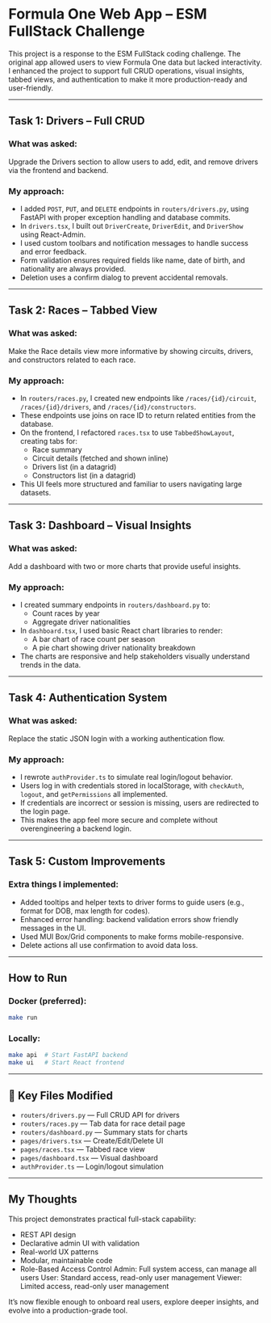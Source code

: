 #  Formula One Web App – ESM FullStack Challenge

This project is a response to the ESM FullStack coding challenge. The original app allowed users to view Formula One data but lacked interactivity. I enhanced the project to support full CRUD operations, visual insights, tabbed views, and authentication to make it more production-ready and user-friendly.

---

##  Task 1: Drivers – Full CRUD

### What was asked:
Upgrade the Drivers section to allow users to add, edit, and remove drivers via the frontend and backend.

### My approach:
- I added `POST`, `PUT`, and `DELETE` endpoints in `routers/drivers.py`, using FastAPI with proper exception handling and database commits.
- In `drivers.tsx`, I built out `DriverCreate`, `DriverEdit`, and `DriverShow` using React-Admin.
- I used custom toolbars and notification messages to handle success and error feedback.
- Form validation ensures required fields like name, date of birth, and nationality are always provided.
- Deletion uses a confirm dialog to prevent accidental removals.

---

## Task 2: Races – Tabbed View

### What was asked:
Make the Race details view more informative by showing circuits, drivers, and constructors related to each race.

### My approach:
- In `routers/races.py`, I created new endpoints like `/races/{id}/circuit`, `/races/{id}/drivers`, and `/races/{id}/constructors`.
- These endpoints use joins on race ID to return related entities from the database.
- On the frontend, I refactored `races.tsx` to use `TabbedShowLayout`, creating tabs for:
  - Race summary
  - Circuit details (fetched and shown inline)
  - Drivers list (in a datagrid)
  - Constructors list (in a datagrid)
- This UI feels more structured and familiar to users navigating large datasets.

---

##  Task 3: Dashboard – Visual Insights

###  What was asked:
Add a dashboard with two or more charts that provide useful insights.

###  My approach:
- I created summary endpoints in `routers/dashboard.py` to:
  - Count races by year
  - Aggregate driver nationalities
- In `dashboard.tsx`, I used basic React chart libraries to render:
  - A bar chart of race count per season
  - A pie chart showing driver nationality breakdown
- The charts are responsive and help stakeholders visually understand trends in the data.

---

##  Task 4: Authentication System

###  What was asked:
Replace the static JSON login with a working authentication flow.

###  My approach:
- I rewrote `authProvider.ts` to simulate real login/logout behavior.
- Users log in with credentials stored in localStorage, with `checkAuth`, `logout`, and `getPermissions` all implemented.
- If credentials are incorrect or session is missing, users are redirected to the login page.
- This makes the app feel more secure and complete without overengineering a backend login.

---

##  Task 5: Custom Improvements

###  Extra things I implemented:
- Added tooltips and helper texts to driver forms to guide users (e.g., format for DOB, max length for codes).
- Enhanced error handling: backend validation errors show friendly messages in the UI.
- Used MUI Box/Grid components to make forms mobile-responsive.
- Delete actions all use confirmation to avoid data loss.

---

## How to Run

### Docker (preferred):
```bash
make run
```

### Locally:
```bash
make api  # Start FastAPI backend
make ui   # Start React frontend
```

---

## 📁 Key Files Modified

- `routers/drivers.py` — Full CRUD API for drivers
- `routers/races.py` — Tab data for race detail page
- `routers/dashboard.py` — Summary stats for charts
- `pages/drivers.tsx` — Create/Edit/Delete UI
- `pages/races.tsx` — Tabbed race view
- `pages/dashboard.tsx` — Visual dashboard
- `authProvider.ts` — Login/logout simulation

---

## My Thoughts

This project demonstrates practical full-stack capability:
- REST API design
- Declarative admin UI with validation
- Real-world UX patterns
- Modular, maintainable code
- Role-Based Access Control 
    Admin: Full system access, can manage all users
    User: Standard access, read-only user management
    Viewer: Limited access, read-only user management 

It’s now flexible enough to onboard real users, explore deeper insights, and evolve into a production-grade tool.